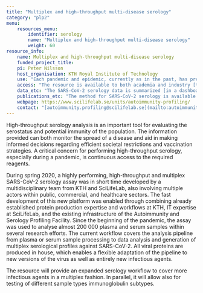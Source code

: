 ```yaml
---
title: "Multiplex and high-throughput multi-disease serology"
category: "plp2"
menu:
    resources_menu:
        identifier: serology
        name: "Multiplex and high-throughput multi-disease serology"
        weight: 60
resource_info:
    name: Multiplex and high-throughput multi-disease serology
    funded_project_title:
    pi: Peter Nilsson
    host_organisation: KTH Royal Institute of Technology
    use: "Each pandemic and epidemic, currently as in the past, has presented as a public health emergency characterised by uncertainty in the entity of its effect. A key point of pandemic preparedness is therefore to be able to learn from the past by collecting as much virological and immunological data as possible on viruses causing diseases with pandemic potential. Comparative serological studies and serological surveillance are well needed in order to understand the extent and duration of the immune response in COVID-19 and future pandemics."
    access: "The resource is available to both academia and industry [through the Autoimmunity and Serology Profiling Unit at SciLifeLab](https://www.scilifelab.se/units/autoimmunity-profiling/). Applicants can submit a project proposal through the unit website to initiate discussion on feasibility and fees."
    data_etc: "The SARS-CoV-2 serology data is summarized [in a dashboard at the Swedish Pandemic Preparedness and COVID-19 Data Portal](https://www.covid19dataportal.se/dashboards/serology-statistics/)."
    publications_etc: "The method for SARS-CoV-2 serology is available at [DOI: 10.1002/cti2.1312](https://doi.org/10.1002/cti2.1312). Instructions for sample preparation are provided during the project feasibility discussion with the Autoimmunity and Serology Profiling Unit."
    webpage: https://www.scilifelab.se/units/autoimmunity-profiling/
    contact: "[autoimmunity.profiling@scilifelab.se](mailto:autoimmunity.profiling@scilifelab.se)"
---
```


High-throughput serology analysis is an important tool for evaluating the serostatus and potential immunity of the population. The information provided can both monitor the spread of a disease and aid in making informed decisions regarding efficient societal restrictions and vaccination strategies. A critical concern for performing high-throughput serology, especially during a pandemic, is continuous access to the required reagents.

During spring 2020, a highly performing, high-throughput and multiplex SARS-CoV-2 serology assay was in short time developed by a multidisciplinary team from KTH and SciLifeLab, also involving multiple actors within public, commercial, and healthcare sectors. The fast development of this new platform was enabled through combining already established protein production expertise and workflows at KTH, IT expertise at SciLifeLab, and the existing infrastructure of the Autoimmunity and Serology Profiling Facility. Since the beginning of the pandemic, the assay was used to analyse almost 200 000 plasma and serum samples within several research efforts. The current workflow covers the analysis pipeline from plasma or serum sample processing to data analysis and generation of multiplex serological profiles against SARS-CoV-2. All viral proteins are produced in house, which enables a flexible adaptation of the pipeline to new versions of the virus as well as entirely new infectious agents.

The resource will provide an expanded serology workflow to cover more infectious agents in a multiplex fashion. In parallel, it will allow also for testing of different sample types immunoglobulin subtypes.
